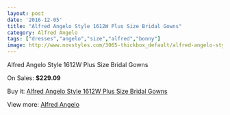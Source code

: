 ```yaml
---
layout: post
date: '2016-12-05'
title: "Alfred Angelo Style 1612W Plus Size Bridal Gowns"
category: Alfred Angelo
tags: ["dresses","angelo","size","alfred","bonny"]
image: http://www.novstyles.com/3065-thickbox_default/alfred-angelo-style-1612w-plus-size-bridal-gowns.jpg
---
```

Alfred Angelo Style 1612W Plus Size Bridal Gowns

On Sales: **$229.09**
<a href="https://www.novstyles.com/en/alfred-angelo/1728-alfred-angelo-style-1612w-plus-size-bridal-gowns.html"><amp-img layout="responsive" width="600" height="600" src="//www.novstyles.com/3065-thickbox_default/alfred-angelo-style-1612w-plus-size-bridal-gowns.jpg" alt="Alfred Angelo Style 1612W Plus Size Bridal Gowns 0" /></a>
<a href="https://www.novstyles.com/en/alfred-angelo/1728-alfred-angelo-style-1612w-plus-size-bridal-gowns.html"><amp-img layout="responsive" width="600" height="600" src="//www.novstyles.com/3066-thickbox_default/alfred-angelo-style-1612w-plus-size-bridal-gowns.jpg" alt="Alfred Angelo Style 1612W Plus Size Bridal Gowns 1" /></a>

Buy it: [Alfred Angelo Style 1612W Plus Size Bridal Gowns](https://www.novstyles.com/en/alfred-angelo/1728-alfred-angelo-style-1612w-plus-size-bridal-gowns.html "Alfred Angelo Style 1612W Plus Size Bridal Gowns")

View more: [Alfred Angelo](https://www.novstyles.com/en/10-alfred-angelo "Alfred Angelo")